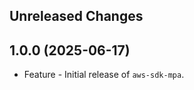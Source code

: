 Unreleased Changes
------------------

1.0.0 (2025-06-17)
------------------

* Feature - Initial release of `aws-sdk-mpa`.

